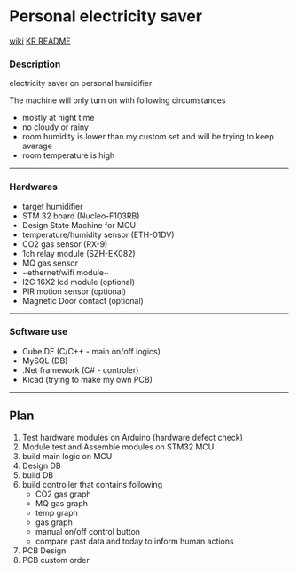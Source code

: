 # Personal electricity saver

[wiki](https://github.com/JulyJun/pes/wiki)
[KR README](https://github.com/JulyJun/pes/blob/main/READMEko.md)

### Description
 electricity saver on personal humidifier


 
The machine will only turn on with following circumstances

- mostly at night time
- no cloudy or rainy
- room humidity is lower than my custom set and will be trying to keep average
- room temperature is high

* * *

### Hardwares
- target humidifier
- STM 32 board (Nucleo-F103RB)
- Design State Machine for MCU
- temperature/humidity sensor (ETH-01DV)
- CO2 gas sensor (RX-9)
- 1ch relay module (SZH-EK082)
- MQ gas sensor
- ~ethernet/wifi module~
- I2C 16X2 lcd module (optional)
- PIR motion sensor (optional)
- Magnetic Door contact (optional)

 * * *

### Software use
- CubeIDE (C/C++ - main on/off logics)
- MySQL (DB)
- .Net framework (C# - controler)
- Kicad (trying to make my own PCB)

* * *

## Plan

1. Test hardware modules on Arduino (hardware defect check)
2. Module test and Assemble modules on STM32 MCU
3. build main logic on MCU
4. Design DB
5. build DB
6. build controller that contains following
   - CO2 gas graph
   - MQ gas graph
   - temp graph
   - gas graph
   - manual on/off control button
   - compare past data and today to inform human actions
7. PCB Design
8. PCB custom order
